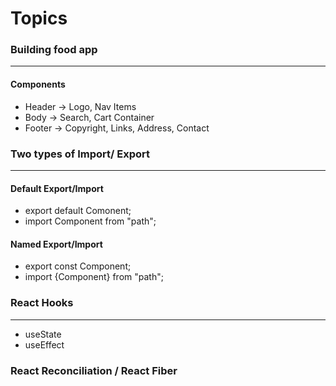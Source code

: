 # Topics

### Building food app

<hr>

#### Components

- Header -> Logo, Nav Items
- Body -> Search, Cart Container
- Footer -> Copyright, Links, Address, Contact

### Two types of Import/ Export

<hr>

#### Default Export/Import

- export default Comonent;
- import Component from "path";

#### Named Export/Import

- export const Component;
- import {Component} from "path";

### React Hooks

<hr>

- useState
- useEffect

### React Reconciliation / React Fiber
